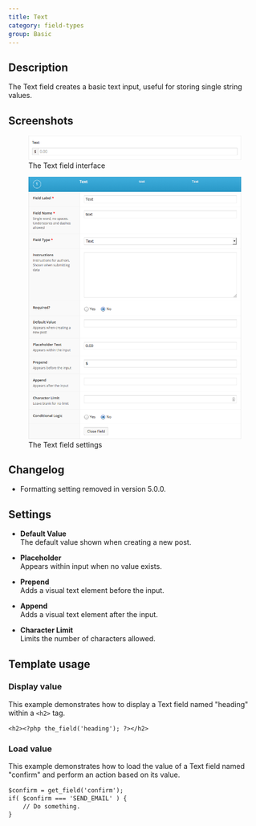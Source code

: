 ```yaml
---
title: Text
category: field-types
group: Basic
---
```


## Description
The Text field creates a basic text input, useful for storing single string values.

## Screenshots
<div class="gallery">
	<figure>
		<a href="https://raw.githubusercontent.com/AdvancedCustomFields/docs/master/assets/acf-text-field-interface.png">
			<img src="https://raw.githubusercontent.com/AdvancedCustomFields/docs/master/assets/acf-text-field-interface.png" alt="A text field that allows you to enter a string" />
		</a>
		<figcaption>The Text field interface</figcaption>
	</figure>
	<figure>
		<a href="https://raw.githubusercontent.com/AdvancedCustomFields/docs/master/assets/acf-text-field-settings.png">
			<img src="https://raw.githubusercontent.com/AdvancedCustomFields/docs/master/assets/acf-text-field-settings.png" alt="List of settings shown when creating a text field" />
		</a>
		<figcaption>The Text field settings</figcaption>
	</figure>
</div>

## Changelog
- Formatting setting removed in version 5.0.0.

## Settings
- **Default Value**  
  The default value shown when creating a new post.
  
- **Placeholder**  
  Appears within input when no value exists.
  
- **Prepend**  
  Adds a visual text element before the input.
  
- **Append**  
  Adds a visual text element after the input.
  
- **Character Limit**  
  Limits the number of characters allowed.

## Template usage

### Display value
This example demonstrates how to display a Text field named "heading" within a `<h2>` tag.
```
<h2><?php the_field('heading'); ?></h2>
```

### Load value
This example demonstrates how to load the value of a Text field named "confirm" and perform an action based on its value.
```
$confirm = get_field('confirm');
if( $confirm === 'SEND_EMAIL' ) {
	// Do something.
}
```
